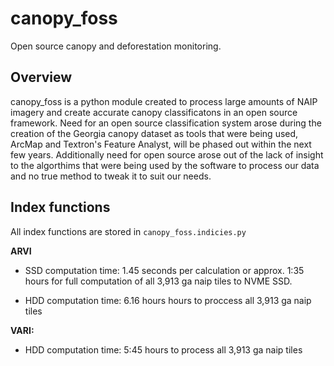 # canopy_foss

Open source canopy and deforestation monitoring.

## Overview

canopy_foss is a python module created to process large amounts of NAIP imagery and create accurate canopy classificatons in an open source framework. Need for an open source classification system arose during the creation of the Georgia canopy dataset as tools that were being used, ArcMap and Textron's Feature Analyst, will be phased out within the next few years. Additionally need for open source arose out of the lack of insight to the algorthims that were being used by the software to process our data and no true method to tweak it to suit our needs.

## Index functions

All index functions are stored in `canopy_foss.indicies.py`

**ARVI** 

* SSD computation time: 1.45 seconds per calculation or approx. 1:35 hours for full computation of all 3,913 ga naip tiles to NVME SSD. 

* HDD computation time: 6.16 hours hours to proccess all 3,913 ga naip tiles

**VARI:** 

* HDD computation time: 5:45 hours to process all 3,913 ga naip tiles

 


